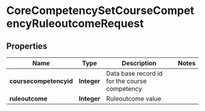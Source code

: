 

# CoreCompetencySetCourseCompetencyRuleoutcomeRequest


## Properties

| Name | Type | Description | Notes |
|------------ | ------------- | ------------- | -------------|
|**coursecompetencyid** | **Integer** | Data base record id for the course competency |  |
|**ruleoutcome** | **Integer** | Ruleoutcome value |  |



